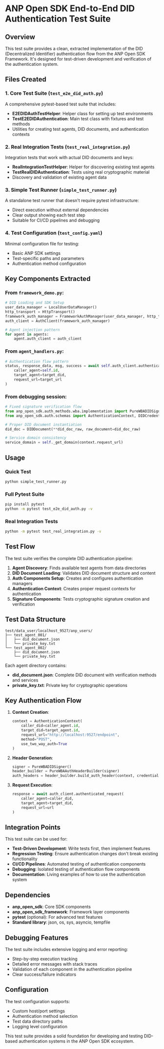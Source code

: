 # ANP Open SDK End-to-End DID Authentication Test Suite

## Overview

This test suite provides a clean, extracted implementation of the DID (Decentralized Identifier) authentication flow from the ANP Open SDK Framework. It's designed for test-driven development and verification of the authentication system.

## Files Created

### 1. Core Test Suite (`test_e2e_did_auth.py`)
A comprehensive pytest-based test suite that includes:
- **E2EDIDAuthTestHelper**: Helper class for setting up test environments
- **TestE2EDIDAuthentication**: Main test class with fixtures and test methods
- Utilities for creating test agents, DID documents, and authentication contexts

### 2. Real Integration Tests (`test_real_integration.py`)
Integration tests that work with actual DID documents and keys:
- **RealIntegrationTestHelper**: Helper for discovering existing test agents
- **TestRealDIDAuthentication**: Tests using real cryptographic material
- Discovery and validation of existing agent data

### 3. Simple Test Runner (`simple_test_runner.py`)
A standalone test runner that doesn't require pytest infrastructure:
- Direct execution without external dependencies
- Clear output showing each test step
- Suitable for CI/CD pipelines and debugging

### 4. Test Configuration (`test_config.yaml`)
Minimal configuration file for testing:
- Basic ANP SDK settings
- Test-specific paths and parameters
- Authentication method configuration

## Key Components Extracted

### From `framework_demo.py`:
```python
# DID Loading and SDK Setup
user_data_manager = LocalUserDataManager()
http_transport = HttpTransport()
framework_auth_manager = FrameworkAuthManager(user_data_manager, http_transport)
auth_client = AuthClient(framework_auth_manager)

# Agent injection pattern
for agent in agents:
    agent.auth_client = auth_client
```

### From `agent_handlers.py`:
```python
# Authentication flow pattern
status, response_data, msg, success = await self.auth_client.authenticated_request(
    caller_agent=self.id,
    target_agent=target_did,
    request_url=target_url
)
```

### From debugging session:
```python
# Fixed signature verification flow
from anp_open_sdk.auth_methods.wba.implementation import PureWBADIDSigner
from anp_open_sdk.auth.schemas import AuthenticationContext, DIDCredentials

# Proper DID document instantiation
did_doc = DIDDocument(**did_doc_raw, raw_document=did_doc_raw)

# Service domain consistency
service_domain = self._get_domain(context.request_url)
```

## Usage

### Quick Test
```bash
python simple_test_runner.py
```

### Full Pytest Suite
```bash
pip install pytest
python -m pytest test_e2e_did_auth.py -v
```

### Real Integration Tests
```bash
python -m pytest test_real_integration.py -v
```

## Test Flow

The test suite verifies the complete DID authentication pipeline:

1. **Agent Discovery**: Finds available test agents from data directories
2. **DID Document Loading**: Validates DID document structure and content
3. **Auth Components Setup**: Creates and configures authentication managers
4. **Authentication Context**: Creates proper request contexts for authentication
5. **Signature Components**: Tests cryptographic signature creation and verification

## Test Data Structure

```
test/data_user/localhost_9527/anp_users/
├── test_agent_001/
│   ├── did_document.json
│   └── private_key.txt
└── test_agent_002/
    ├── did_document.json
    └── private_key.txt
```

Each agent directory contains:
- **did_document.json**: Complete DID document with verification methods and services
- **private_key.txt**: Private key for cryptographic operations

## Key Authentication Flow

1. **Context Creation**:
   ```python
   context = AuthenticationContext(
       caller_did=caller_agent.id,
       target_did=target_agent.id,
       request_url="http://localhost:9527/endpoint",
       method="POST",
       use_two_way_auth=True
   )
   ```

2. **Header Generation**:
   ```python
   signer = PureWBADIDSigner()
   header_builder = PureWBAAuthHeaderBuilder(signer)
   auth_headers = header_builder.build_auth_header(context, credentials)
   ```

3. **Request Execution**:
   ```python
   response = await auth_client.authenticated_request(
       caller_agent=caller_did,
       target_agent=target_did,
       request_url=url
   )
   ```

## Integration Points

This test suite can be used for:

- **Test-Driven Development**: Write tests first, then implement features
- **Regression Testing**: Ensure authentication changes don't break existing functionality
- **CI/CD Pipelines**: Automated testing of authentication components
- **Debugging**: Isolated testing of authentication flow components
- **Documentation**: Living examples of how to use the authentication system

## Dependencies

- **anp_open_sdk**: Core SDK components
- **anp_open_sdk_framework**: Framework layer components
- **pytest** (optional): For advanced test features
- **Standard library**: json, os, sys, asyncio, tempfile

## Debugging Features

The test suite includes extensive logging and error reporting:
- Step-by-step execution tracking
- Detailed error messages with stack traces
- Validation of each component in the authentication pipeline
- Clear success/failure indicators

## Configuration

The test configuration supports:
- Custom host/port settings
- Authentication method selection
- Test data directory paths
- Logging level configuration

This test suite provides a solid foundation for developing and testing DID-based authentication systems in the ANP Open SDK ecosystem.